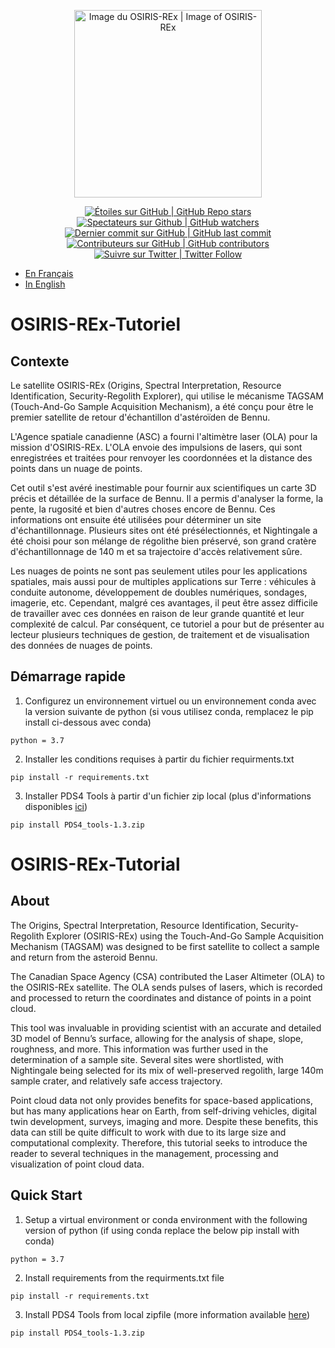 <p align="center">
    <a href="https://www.asc-csa.gc.ca/eng/satellites/osiris-rex/">
        <img alt="Image du OSIRIS-REx | Image of OSIRIS-REx" src="https://www.asc-csa.gc.ca/images/recherche/tiles/6c7fb387-f186-4c89-9fc2-bb44ac049ac1.jpg" height="300">
        </a>
</p>

<p align="center">
    <a href="#stars">
        <img alt="Étoiles sur GitHub | GitHub Repo stars" src="https://img.shields.io/github/stars/asc-csa/OSIRIS-REx-Tutorial">
    </a>
    <a href="#watchers">
        <img alt="Spectateurs sur Github | GitHub watchers" src="https://img.shields.io/github/watchers/asc-csa/OSIRIS-REx-Tutorial">
    </a>
    <a href="https://github.com/asc-csa/OSIRIS-REx-Tutorial/commits/main">
        <img alt="Dernier commit sur GitHub | GitHub last commit" src="https://img.shields.io/github/last-commit/asc-csa/OSIRIS-REx-Tutorial">
    </a>
    <a href="https://github.com/asc-csa/OSIRIS-REx-Tutorial/graphs/contributors">
        <img alt="Contributeurs sur GitHub | GitHub contributors" src="https://img.shields.io/github/contributors/asc-csa/OSIRIS-REx-Tutorial">
    </a>
    <a href="https://twitter.com/intent/follow?screen_name=csa_asc">
        <img alt="Suivre sur Twitter | Twitter Follow" src="https://img.shields.io/twitter/follow/csa_asc?style=social">
    </a>
</p>

- [En Français](#OSIRIS-REx-Tutoriel)
- [In English](#OSIRIS-REx-Tutorial)

# OSIRIS-REx-Tutoriel

## Contexte

Le satellite OSIRIS-REx (Origins, Spectral Interpretation, Resource Identification, Security-Regolith Explorer), qui utilise le mécanisme TAGSAM (Touch-And-Go Sample Acquisition Mechanism), a été conçu pour être le premier satellite de retour d'échantillon d'astéroïden de Bennu.<br>

L'Agence spatiale canadienne (ASC) a fourni l'altimètre laser (OLA) pour la mission d'OSIRIS-REx. L'OLA envoie des impulsions de lasers, qui sont enregistrées et traitées pour renvoyer les coordonnées et la distance des points dans un nuage de points.<br>

Cet outil s'est avéré inestimable pour fournir aux scientifiques un carte 3D précis et détaillée de la surface de Bennu. Il a permis d'analyser la forme, la pente, la rugosité et bien d'autres choses encore de Bennu. Ces informations ont ensuite été utilisées pour déterminer un site d'échantillonnage. Plusieurs sites ont été présélectionnés, et Nightingale a été choisi pour son mélange de régolithe bien préservé, son grand cratère d'échantillonnage de 140 m et sa trajectoire d'accès relativement sûre.<br>

Les nuages de points ne sont pas seulement utiles pour les applications spatiales, mais aussi pour de multiples applications sur Terre : véhicules à conduite autonome, développement de doubles numériques, sondages, imagerie, etc. Cependant, malgré ces avantages, il peut être assez difficile de travailler avec ces données en raison de leur grande quantité et leur complexité de calcul. Par conséquent, ce tutoriel a pour but de présenter au lecteur plusieurs techniques de gestion, de traitement et de visualisation des données de nuages de points.  

## Démarrage rapide

1.	Configurez un environnement virtuel ou un environnement conda avec la version suivante de python (si vous utilisez conda, remplacez le pip install ci-dessous avec conda) 
```
python = 3.7
```
2. Installer les conditions requises à partir du fichier requirments.txt
```
pip install -r requirements.txt
```
3.  Installer PDS4 Tools à partir d'un fichier zip local (plus d'informations disponibles [ici](https://sbnwiki.astro.umd.edu/wiki/Python_PDS4_Tools#Installation))
```
pip install PDS4_tools-1.3.zip
```

# OSIRIS-REx-Tutorial

## About

The Origins, Spectral Interpretation, Resource Identification, Security-Regolith Explorer (OSIRIS-REx) using the Touch-And-Go Sample Acquisition Mechanism (TAGSAM) was designed to be first satellite to collect a sample and return from the asteroid Bennu.<br>

The Canadian Space Agency (CSA) contributed the Laser Altimeter (OLA) to the OSIRIS-REx satellite. The OLA sends pulses of lasers, which is recorded and processed to return the coordinates and distance of points in a point cloud.<br>

This tool was invaluable in providing scientist with an accurate and detailed 3D model of Bennu’s surface, allowing for the analysis of shape, slope, roughness, and more. This information was further used in the determination of a sample site. Several sites were shortlisted, with Nightingale being selected for its mix of well-preserved regolith, large 140m sample crater, and relatively safe access trajectory.<br>

Point cloud data not only provides benefits for space-based applications, but has many applications hear on Earth, from self-driving vehicles, digital twin development, surveys, imaging and more. Despite these benefits, this data can still be quite difficult to work with due to its large size and computational complexity. Therefore, this tutorial seeks to introduce the reader to several techniques in the management, processing and visualization of point cloud data.  

## Quick Start

1.	Setup a virtual environment or conda environment with the following version of python (if using conda replace the below pip install with conda) 
```
python = 3.7
```
2.  Install requirements from the requirments.txt file 
```
pip install -r requirements.txt
```
3.  Install PDS4 Tools from local zipfile (more information available [here](https://sbnwiki.astro.umd.edu/wiki/Python_PDS4_Tools#Installation))
```
pip install PDS4_tools-1.3.zip
```

